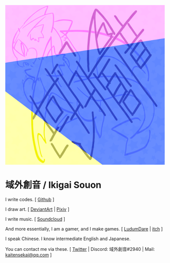 ![Logo](res/Logo.png)

# 域外創音 / Ikigai Souon

I write codes. [ [Github](https://github.com/Rinkaa) ]

I draw art. [ [DeviantArt](https://www.deviantart.com/crueltyex) | [Pixiv](https://www.pixiv.net/users/11776702) ]

I write music. [ [Soundcloud](https://soundcloud.com/user-293150170) ]

And more essentially, I am a gamer, and I make games. [ [LudumDare](https://ldjam.com/users/ikigaiseitetsu) | [itch](https://ikigaiseitetsu.itch.io) ]

I speak Chinese. I know intermediate English and Japanese.

You can contact me via these. [ [Twitter](https://twitter.com/IkigaiSouon) | Discord: 域外創音#2940 | Mail: <kaitensekai@qq.com> ]